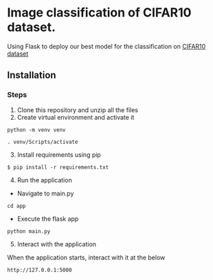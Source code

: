 # Image classification of CIFAR10 dataset.

Using Flask to deploy our best model for the classification on [CIFAR10 dataset](https://www.tensorflow.org/api_docs/python/tf/keras/datasets/cifar10/load_data) 


## Installation
### Steps
1. Clone this repository and unzip all the files
2. Create virtual environment and activate it

```
python -m venv venv
```
```
. venv/Scripts/activate
```

3. Install requirements using pip

```
$ pip install -r requirements.txt
```
4. Run the application
- Navigate to main.py
```
cd app
```
- Execute the flask app
```
python main.py
```
5. Interact with the application

When the application starts, interact with it at the below

```
http://127.0.0.1:5000
```

